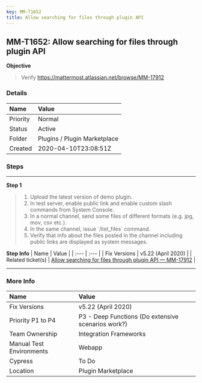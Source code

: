 ```yaml
---
key: MM-T1652
title: Allow searching for files through plugin API
---
```


## MM-T1652: Allow searching for files through plugin API

**Objective**

> <article>Verify&nbsp;<a href="https://mattermost.atlassian.net/browse/MM-17912">https://mattermost.atlassian.net/browse/MM-17912</a></article>

### Details

| Name     | Value                        |
| :------- | :--------------------------- |
| Priority | Normal                       |
| Status   | Active                       |
| Folder   | Plugins / Plugin Marketplace |
| Created  | 2020-04-10T23:08:51Z         |

### Steps

<hr/>

**Step 1**

> <article><ol><li>Upload the latest version of demo plugin.</li><li>In test server, enable public link and enable custom slash commands from System Console.</li><li>In a normal channel, send some files of different formats (e.g. jpg, mov, csv etc.).</li><li>In the same channel, issue `/list_files` command.</li><li>Verify that info about the files posted in the channel including public links are displayed as system messages.</li></ol></article>

**Step Info**
| Name | Value |
| :--- | :--- |
| Fix Versions | v5.22 (April 2020) |
| Related ticket(s) | <a href="https://mattermost.atlassian.net/browse/MM-17912">Allow searching for files through plugin API — MM-17912</a> |

<hr/>

### More Info

| Name                     | Value                                              |
| :----------------------- | :------------------------------------------------- |
| Fix Versions             | v5.22 (April 2020)                                 |
| Priority P1 to P4        | P3 - Deep Functions (Do extensive scenarios work?) |
| Team Ownership           | Integration Frameworks                             |
| Manual Test Environments | Webapp                                             |
| Cypress                  | To Do                                              |
| Location                 | Plugin Marketplace                                 |
